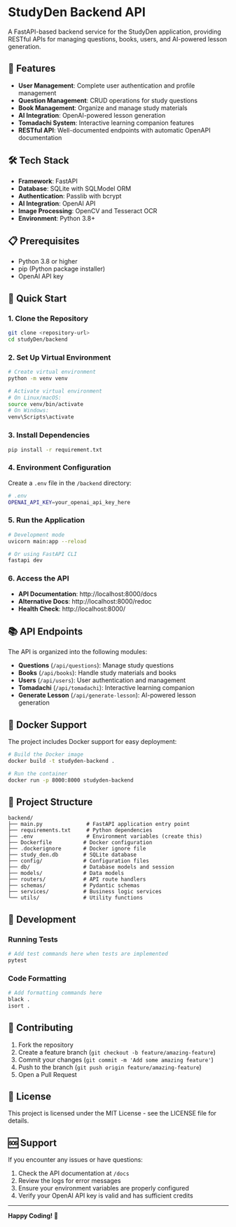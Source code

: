 # StudyDen Backend API

A FastAPI-based backend service for the StudyDen application, providing RESTful APIs for managing questions, books, users, and AI-powered lesson generation.

## 🚀 Features

- **User Management**: Complete user authentication and profile management
- **Question Management**: CRUD operations for study questions
- **Book Management**: Organize and manage study materials
- **AI Integration**: OpenAI-powered lesson generation
- **Tomadachi System**: Interactive learning companion features
- **RESTful API**: Well-documented endpoints with automatic OpenAPI documentation

## 🛠️ Tech Stack

- **Framework**: FastAPI
- **Database**: SQLite with SQLModel ORM
- **Authentication**: Passlib with bcrypt
- **AI Integration**: OpenAI API
- **Image Processing**: OpenCV and Tesseract OCR
- **Environment**: Python 3.8+

## 📋 Prerequisites

- Python 3.8 or higher
- pip (Python package installer)
- OpenAI API key

## 🚀 Quick Start

### 1. Clone the Repository

```bash
git clone <repository-url>
cd studyDen/backend
```

### 2. Set Up Virtual Environment

```bash
# Create virtual environment
python -m venv venv

# Activate virtual environment
# On Linux/macOS:
source venv/bin/activate
# On Windows:
venv\Scripts\activate
```

### 3. Install Dependencies

```bash
pip install -r requirement.txt
```

### 4. Environment Configuration

Create a `.env` file in the `/backend` directory:

```bash
# .env
OPENAI_API_KEY=your_openai_api_key_here
```

### 5. Run the Application

```bash
# Development mode
uvicorn main:app --reload

# Or using FastAPI CLI
fastapi dev
```

### 6. Access the API

- **API Documentation**: http://localhost:8000/docs
- **Alternative Docs**: http://localhost:8000/redoc
- **Health Check**: http://localhost:8000/

## 📚 API Endpoints

The API is organized into the following modules:

- **Questions** (`/api/questions`): Manage study questions
- **Books** (`/api/books`): Handle study materials and books
- **Users** (`/api/users`): User authentication and management
- **Tomadachi** (`/api/tomadachi`): Interactive learning companion
- **Generate Lesson** (`/api/generate-lesson`): AI-powered lesson generation

## 🐳 Docker Support

The project includes Docker support for easy deployment:

```bash
# Build the Docker image
docker build -t studyden-backend .

# Run the container
docker run -p 8000:8000 studyden-backend
```

## 📁 Project Structure

```
backend/
├── main.py              # FastAPI application entry point
├── requirements.txt     # Python dependencies
├── .env                 # Environment variables (create this)
├── Dockerfile          # Docker configuration
├── .dockerignore       # Docker ignore file
├── study_den.db        # SQLite database
├── config/             # Configuration files
├── db/                 # Database models and session
├── models/             # Data models
├── routers/            # API route handlers
├── schemas/            # Pydantic schemas
├── services/           # Business logic services
└── utils/              # Utility functions
```

## 🔧 Development

### Running Tests

```bash
# Add test commands here when tests are implemented
pytest
```

### Code Formatting

```bash
# Add formatting commands here
black .
isort .
```

## 🤝 Contributing

1. Fork the repository
2. Create a feature branch (`git checkout -b feature/amazing-feature`)
3. Commit your changes (`git commit -m 'Add some amazing feature'`)
4. Push to the branch (`git push origin feature/amazing-feature`)
5. Open a Pull Request

## 📝 License

This project is licensed under the MIT License - see the LICENSE file for details.

## 🆘 Support

If you encounter any issues or have questions:

1. Check the API documentation at `/docs`
2. Review the logs for error messages
3. Ensure your environment variables are properly configured
4. Verify your OpenAI API key is valid and has sufficient credits

---

**Happy Coding! 🎉**